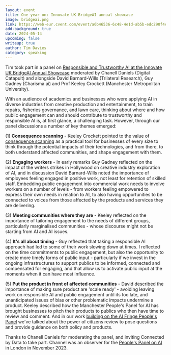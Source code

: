 ```yaml
---
layout: event
title: One year on: Innovate UK BridgeAI annual showcase
image: bridgeai.png
link: https://web-eur.cvent.com/event/a6b46536-6c48-4e1d-ab5b-edc290f4ec35/summary?rt=FXc07x2BGUiSaA9l9CANJA
add-background: true
date: 2024-05-14
upcoming: false
writeup: true
author: Tim Davies
category: speaking
---
```


Tim took part in a panel on [Responsible and Trustworthy AI at the Innovate UK BridgeAI Annual Showcase](https://web-eur.cvent.com/event/a6b46536-6c48-4e1d-ab5b-edc290f4ec35/summary?rt=FXc07x2BGUiSaA9l9CANJA) moderated by Chanell Daniels (Digital Catapult) and alongside David Barnard-Wills (Trilateral Research), Guy Gadney (Charisma.ai) and Prof Keeley Crockett (Manchester Metropolitan University).

<!--more-->

With an audience of academics and businesses who were applying AI in diverse industries from creative production and entertainment, to train repairs, fisheries governance, and lawn care, thinking about where and how public engagement can and should contribute to trustworthy and responsible AI is, at first glance, a challenging task. However, through our panel discussions a number of key themes emerged:

(1) **Consequence scanning** - Keeley Crockett pointed to the value of [consequence scanning](https://doteveryone.org.uk/project/consequence-scanning/) as a practical tool for businesses of every size to think through the potential impacts of their technologies, and from there, to both understand affected communities, and shape engagement with them.

(2) **Engaging workers** - In early remarks Guy Gadney reflected on the impact of the writers strikes in Hollywood on creative industry exploration of AI, and in discussion David Barnard-Wills noted the importance of employees feeling engaged in positive work, not least for retention of skilled staff. Embedding public engagement into commercial work needs to involve workers on a number of levels - from workers feeling empowered to express their own needs in relation to AI, to also having opportunities to be connected to voices from those affected by the products and services they are delivering.

(3) **Meeting communities where they are** - Keeley reflected on the importance of tailoring engagement to the needs of different groups, particularly marginalised communities - whose discourse might not be starting from AI and AI issues.

(4) **It's all about timing** - Guy reflected that taking a responsible AI approach had led to some of their work slowing down at times. I reflected on the time commitments to public engagement, but also the opportunity to create more timely forms of public input - particularly if we invest in the ongoing infrastructures to support publics to be informed, connected and compensated for engaging, and that allow us to activate public input at the moments when it can have most influence.  

(5) **Put the product in front of affected communities** - David described the importance of making sure product are 'scale ready' - avoiding leaving work on responsible AI and public engagement until its too late, and unanticipated issues of bias or other problematic impacts undermine a product. Keeley described how the Manchester People's Panel for AI has brought businesses to pitch their products to publics who then have time to review and comment. And in our work [building on the AI Fringe People's Panel](https://connectedbydata.org/projects/2023-peoples-panel-on-ai) we've talked about the power of citizens review to pose questions and provide guidance on both policy and products.

Thanks to Chanell Daniels for moderating the panel, and inviting Connected by Data to take part. Channel was an observer for the [People's Panel on AI](https://connectedbydata.org/projects/2023-peoples-panel-on-ai) in London in November 2023.